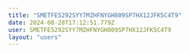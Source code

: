 ```yaml
---
title: "SMETFE5292SYY7MZHFNYGH809SP7HX12JFK5C4T9"
date: 2024-08-28T17:12:51.779Z
user: SMETFE5292SYY7MZHFNYGH809SP7HX12JFK5C4T9
layout: "users"
---
```

    